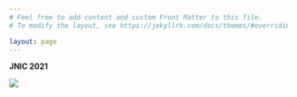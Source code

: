 ```yaml
---
# Feel free to add content and custom Front Matter to this file.
# To modify the layout, see https://jekyllrb.com/docs/themes/#overriding-theme-defaults

layout: page
---
```

__JNIC 2021__  

<img class="" src="{{ site.url }}/images/Email.jpg">
